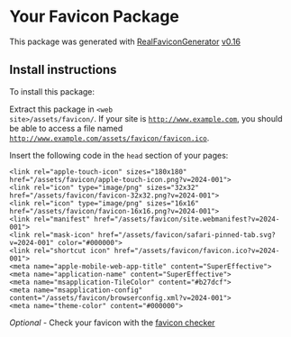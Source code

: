 # Your Favicon Package

This package was generated with [RealFaviconGenerator](https://realfavicongenerator.net/) [v0.16](https://realfavicongenerator.net/change_log#v0.16)

## Install instructions

To install this package:

Extract this package in <code>&lt;web site&gt;/assets/favicon/</code>. If your site is <code>http://www.example.com</code>, you should be able to access a file named <code>http://www.example.com/assets/favicon/favicon.ico</code>.

Insert the following code in the `head` section of your pages:

    <link rel="apple-touch-icon" sizes="180x180" href="/assets/favicon/apple-touch-icon.png?v=2024-001">
    <link rel="icon" type="image/png" sizes="32x32" href="/assets/favicon/favicon-32x32.png?v=2024-001">
    <link rel="icon" type="image/png" sizes="16x16" href="/assets/favicon/favicon-16x16.png?v=2024-001">
    <link rel="manifest" href="/assets/favicon/site.webmanifest?v=2024-001">
    <link rel="mask-icon" href="/assets/favicon/safari-pinned-tab.svg?v=2024-001" color="#000000">
    <link rel="shortcut icon" href="/assets/favicon/favicon.ico?v=2024-001">
    <meta name="apple-mobile-web-app-title" content="SuperEffective">
    <meta name="application-name" content="SuperEffective">
    <meta name="msapplication-TileColor" content="#b27dcf">
    <meta name="msapplication-config" content="/assets/favicon/browserconfig.xml?v=2024-001">
    <meta name="theme-color" content="#000000">

*Optional* - Check your favicon with the [favicon checker](https://realfavicongenerator.net/favicon_checker)